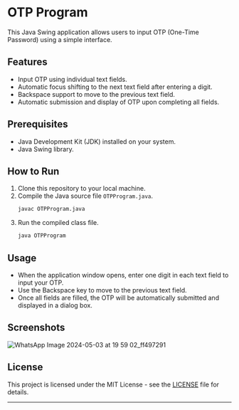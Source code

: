 # OTP Program

This Java Swing application allows users to input OTP (One-Time Password) using a simple interface.

## Features

- Input OTP using individual text fields.
- Automatic focus shifting to the next text field after entering a digit.
- Backspace support to move to the previous text field.
- Automatic submission and display of OTP upon completing all fields.

## Prerequisites

- Java Development Kit (JDK) installed on your system.
- Java Swing library.

## How to Run

1. Clone this repository to your local machine.
2. Compile the Java source file `OTPProgram.java`.
    ```bash
    javac OTPProgram.java
    ```
3. Run the compiled class file.
    ```bash
    java OTPProgram
    ```

## Usage

- When the application window opens, enter one digit in each text field to input your OTP.
- Use the Backspace key to move to the previous text field.
- Once all fields are filled, the OTP will be automatically submitted and displayed in a dialog box.

## Screenshots

![WhatsApp Image 2024-05-03 at 19 59 02_ff497291](https://github.com/pakelcomedy/OTPinsert/assets/92992500/d23473aa-558a-4cd0-bb84-c2169501cce7)


## License

This project is licensed under the MIT License - see the [LICENSE](LICENSE) file for details.

---
